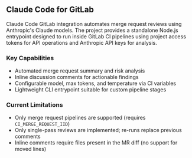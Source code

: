 ## Claude Code for GitLab

Claude Code GitLab integration automates merge request reviews using Anthropic's
Claude models. The project provides a standalone Node.js entrypoint designed to
run inside GitLab CI pipelines using project access tokens for API operations
and Anthropic API keys for analysis.

### Key Capabilities

- Automated merge request summary and risk analysis
- Inline discussion comments for actionable findings
- Configurable model, max tokens, and temperature via CI variables
- Lightweight CLI entrypoint suitable for custom pipeline stages

### Current Limitations

- Only merge request pipelines are supported (requires `CI_MERGE_REQUEST_IID`)
- Only single-pass reviews are implemented; re-runs replace previous comments
- Inline comments require files present in the MR diff (no support for moved lines)


